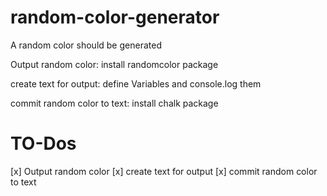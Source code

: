 # random-color-generator

A random color should be generated

Output random color:
install randomcolor package

create text for output:
define Variables and console.log them

commit random color to text:
install chalk package

# TO-Dos

[x] Output random color
[x] create text for output
[x] commit random color to text
